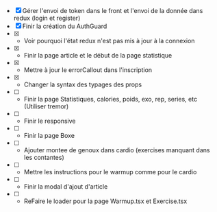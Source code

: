 - [x] Gérer l'envoi de token dans le front et l'envoi de la donnée dans redux (login et register)
- [x] Finir la création du AuthGuard
- [x] - Voir pourquoi l'état redux n'est pas mis à jour à la connexion
- [x] - Finir la page article et le début de la page statistique
- [x] - Mettre à jour le errorCallout dans l'inscription
- [x] - Changer la syntax des typages des props
- [ ] - Finir la page Statistiques, calories, poids, exo, rep, series, etc (Utiliser tremor)
- [ ] - Finir le responsive
- [ ] - Finir la page Boxe
- [ ] - Ajouter montee de genoux dans cardio (exercises manquant dans les contantes)
- [ ] - Mettre les instructions pour le warmup comme pour le cardio
- [ ] - Finir la modal d'ajout d'article
- [ ] - ReFaire le loader pour la page Warmup.tsx et Exercise.tsx
